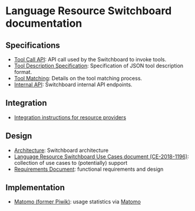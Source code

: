 # Language Resource Switchboard documentation

## Specifications
* [Tool Call API](ToolCallAPI.md): API call used by the Switchboard to invoke tools.
* [Tool Description Specification](ToolDescriptionSpec.md): Specification of JSON tool description format.
* [Tool Matching](ToolMatching.md): Details on the tool matching process.
* [Internal API](InternalAPI.md): Switchboard internal API endpoints.

## Integration
* [Integration instructions for resource providers](IntegrationProvider.md)

## Design
* [Architecture](Architecture.md): Switchboard architecture
* [Language Resource Switchboard Use Cases document (CE-2018-1196)](https://office.clarin.eu/v/CE-2018-1196-language_resource_switchboard_use_cases.pdf): collection of use cases to (potentially) support
* [Requirements Document](https://github.com/clarin-eric/switchboard-doc/wiki/Requirements-document): functional requirements and design

## Implementation
* [Matomo (former Piwik)](Piwik.md): usage statistics via [Matomo](http://matomo.org/)

